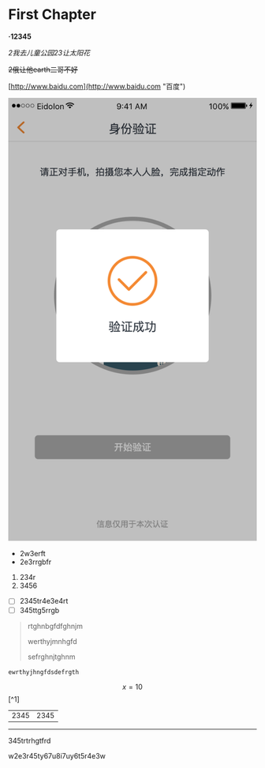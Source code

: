 # First Chapter

**·12345**

_2我去儿童公园23让太阳花_

~~2俄让他earth二哥不好~~

[http://www.baidu.com](http://www.baidu.com "百度")

![](/assets/13验证成功-优亿金融.png)

* 2w3erft
* 2e3rrgbfr

1. 234r
2. 3456

* [ ] 2345tr4e3e4rt
* [ ] 345ttg5rrgb

> rtghnbgfdfghnjm
>
> werthyjmnhgfd
>
> sefrghnjtghnm

```
ewrthyjhngfdsdefrgth
```

$$x = 10$$[^1]

|  |  |
| :--- | :---: |
| 2345 | 2345 |

---

345trtrhgtfrd





w2e3r45ty67u8i7uy6t5r4e3w



